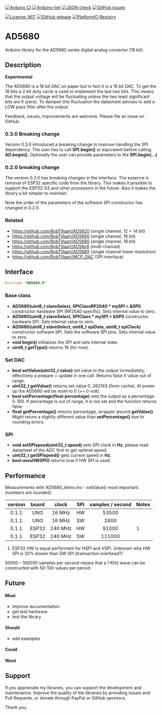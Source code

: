 
[![Arduino CI](https://github.com/RobTillaart/AD5680/workflows/Arduino%20CI/badge.svg)](https://github.com/marketplace/actions/arduino_ci)
[![Arduino-lint](https://github.com/RobTillaart/AD5680/actions/workflows/arduino-lint.yml/badge.svg)](https://github.com/RobTillaart/AD5680/actions/workflows/arduino-lint.yml)
[![JSON check](https://github.com/RobTillaart/AD5680/actions/workflows/jsoncheck.yml/badge.svg)](https://github.com/RobTillaart/AD5680/actions/workflows/jsoncheck.yml)
[![GitHub issues](https://img.shields.io/github/issues/RobTillaart/AD5680.svg)](https://github.com/RobTillaart/AD5680/issues)

[![License: MIT](https://img.shields.io/badge/license-MIT-green.svg)](https://github.com/RobTillaart/AD5680/blob/master/LICENSE)
[![GitHub release](https://img.shields.io/github/release/RobTillaart/AD5680.svg?maxAge=3600)](https://github.com/RobTillaart/AD5680/releases)
[![PlatformIO Registry](https://badges.registry.platformio.org/packages/robtillaart/library/AD5680.svg)](https://registry.platformio.org/libraries/robtillaart/AD5680)


# AD5680

Arduino library for the AD5680 series digital analog convertor (18 bit).


## Description

**Experimental**

The AD5680 is a 18 bit DAC on paper but in fact it is a 16 bit DAC.
To get the 18 bits a 2 bit duty cycle is used to implement the last two bits.
This means that the output voltage will be fluctuating unless the two
least significant bits are 0 (zero). To dampen this fluctuation the datasheet
advises to add a LOW pass filter after the output.

Feedback, issues, improvements are welcome. 
Please file an issue on GitHub.


### 0.3.0 Breaking change

Version 0.3.0 introduced a breaking change to improve handling the SPI dependency.
The user has to call **SPI.begin()** or equivalent before calling **AD.begin()**.
Optionally the user can provide parameters to the **SPI.begin(...)**


### 0.2.0 breaking change

The version 0.2.0 has breaking changes in the interface. 
The essence is removal of ESP32 specific code from the library. 
This makes it possible to support the ESP32-S3 and other processors in the future. 
Also it makes the library a bit simpler to maintain.

Note the order of the parameters of the software SPI constructor has changed in 0.2.0.


### Related

- https://github.com/RobTillaart/AD5620 (single channel, 12 + 14 bit)
- https://github.com/RobTillaart/AD5660 (single channel, 16 bit)
- https://github.com/RobTillaart/AD5680 (single channel, 18 bit)
- https://github.com/RobTillaart/AD56x8 (multi channel)
- https://github.com/RobTillaart/AD568X (single channel lower resolution)
- https://github.com/RobTillaart/MCP_DAC (SPI interface)


## Interface

```cpp
#include "AD5680.h"
```

### Base class

- **AD5680(uint8_t slaveSelect, SPIClassRP2040 \* mySPI = &SPI)** constructor hardware SPI (RP2040 specific). 
Sets internal value to zero.
- **AD5680(uint8_t slaveSelect, SPIClass \* mySPI = &SPI)** constructor hardware SPI. 
Sets internal value to zero.
- **AD5680(uint8_t slaveSelect, uint8_t spiData, uint8_t spiClock)** constructor software SPI.
Sets the software SPI pins.
Sets internal value to zero.
- **void begin()** initializes the SPI and sets internal state.
- **uint8_t getType()** returns 18 (for now).


### Set DAC

- **bool setValue(uint32_t value)** set value to the output immediately, 
effectively a prepare + update in one call.
Returns false if value out of range.
- **uint32_t getValue()** returns set value 0..262143 (from cache).
At power up the AD5680 will be reset to 0 (== 0 volt).
- **bool setPercentage(float percentage)** sets the output as a percentage 0..100.
If percentage is out of range, it is not set and the function returns false.
- **float getPercentage()** returns percentage, wrapper around **getValue()**.
Might return a slightly different value than **setPercentage()** due to 
rounding errors.


### SPI 

- **void setSPIspeed(uint32_t speed)** sets SPI clock in **Hz**,
please read datasheet of the ADC first to get optimal speed.
- **uint32_t getSPIspeed()** gets current speed in **Hz**.
- **bool usesHWSPI()** returns true if HW SPI is used.


## Performance

Measurements with AD5680_demo.ino - setValue() most important.
(numbers are rounded).

|  version  |  board  |  clock    |  SPI  |  samples / second  |  Notes  |
|:---------:|:-------:|:---------:|:-----:|:------------------:|:--------|
|   0.1.1   |  UNO    |   16 MHz  |  HW   |    53500           |
|   0.1.1   |  UNO    |   16 MHz  |  SW   |     2800           |
|   0.1.1   |  ESP32  |  240 MHz  |  HW   |    91000           |  1
|   0.1.1   |  ESP32  |  240 MHz  |  SW   |   111000           |


1. ESP32 HW is equal performant for HSPI and VSPI. 
   Unknown why HW SPI is 20% slower than SW SPI (transaction overhead?)

50000 - 100000 samples per second means that a 1 KHz wave can be 
constructed with 50-100 values per period.


## Future

#### Must

- improve documentation
- get test hardware
- test the library

#### Should

- add examples

#### Could


#### Wont


## Support

If you appreciate my libraries, you can support the development and maintenance.
Improve the quality of the libraries by providing issues and Pull Requests, or
donate through PayPal or GitHub sponsors.

Thank you,

